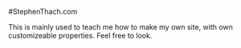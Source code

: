 #StephenThach.com

This is mainly used to teach me how to make my own site, with own customizeable properties. Feel free to look.